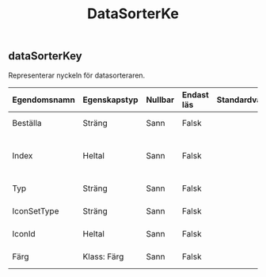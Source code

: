 ﻿---
title: DataSorterKe
second_title: Aspose.Cells Cloud Documen
type: docs
url: /sv/specification/model/datasorterkey/
description: "Aspose.Cells Molnmodellspecifikation: DataSorterKey. Hantera enkelt Excel och andra kalkylarksdokument med funktioner som att öppna, generera, redigera, dela, slå samman, jämföra och konvertera"
weight: 50
---
## **dataSorterKey**

 Representerar nyckeln för datasorteraren.

| Egendomsnamn| Egenskapstyp| Nullbar| Endast läs| Standardvärde| Beskrivning|
|:- |:- |:- |:- |:- |:- |
| Beställa| Sträng| Sann| Falsk|| Indikerar sorteringsordningen.|
| Index| Heltal| Sann| Falsk|| Hämtar det sorterade kolumnindexet (absolut position, kolumn A är 0, B är 1, ...).|
| Typ| Sträng| Sann| Falsk|| Representerar typen av sortering.|
| IconSetType| Sträng| Sann| Falsk|| Representerar ikonuppsättningstypen.|
| IconId| Heltal| Sann| Falsk|| Representerar id för ikonuppsättningstypen.|
| Färg| Klass: Färg| Sann| Falsk|| Får den sorterade färgen.|

